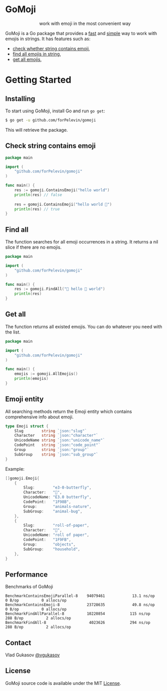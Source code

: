 # GoMoji
<p align="center">work with emoji in the most convenient way</p>

GoMoji is a Go package that provides a [fast](#performance) and [simple](#check-string-contains-emoji) way to work with emojis in strings.
It has features such as:
 * [check whether string contains emoji](#check-string-contains-emoji),
 * [find all emojis in string](#find-all),
 * [get all emojis](#get-all), 

Getting Started
===============

## Installing

To start using GoMoji, install Go and run `go get`:

```sh
$ go get -u github.com/forPelevin/gomoji
```

This will retrieve the package.

## Check string contains emoji
```go
package main

import (
    "github.com/forPelevin/gomoji"
)

func main() {
    res := gomoji.ContainsEmoji("hello world")
    println(res) // false
    
    res = gomoji.ContainsEmoji("hello world 🤗")
    println(res) // true
}
```

## Find all
The function searches for all emoji occurrences in a string. It returns a nil slice if there are no emojis.
```go
package main

import (
    "github.com/forPelevin/gomoji"
)

func main() {
    res := gomoji.FindAll("🧖 hello 🦋 world")
    println(res)
}
```

## Get all
The function returns all existed emojis. You can do whatever you need with the list.
 ```go
 package main
 
 import (
     "github.com/forPelevin/gomoji"
 )
 
 func main() {
     emojis := gomoji.AllEmojis()
     println(emojis)
 }
 ```

## Emoji entity
All searching methods return the Emoji entity which contains comprehensive info about emoji.
```go
type Emoji struct {
    Slug        string `json:"slug"`
    Character   string `json:"character"`
    UnicodeName string `json:"unicode_name"`
    CodePoint   string `json:"code_point"`
    Group       string `json:"group"`
    SubGroup    string `json:"sub_group"`
}
 ```
Example:
```go
[]gomoji.Emoji{
    {
        Slug:        "e3-0-butterfly",
        Character:   "🦋",
        UnicodeName: "E3.0 butterfly",
        CodePoint:   "1F98B",
        Group:       "animals-nature",
        SubGroup:    "animal-bug",
    },
    {
        Slug:        "roll-of-paper",
        Character:   "🧻",
        UnicodeName: "roll of paper",
        CodePoint:   "1F9FB",
        Group:       "objects",
        SubGroup:    "household",
    },
}
 ```

## Performance

Benchmarks of GoMoji

```
BenchmarkContainsEmojiParallel-8   	94079461	        13.1 ns/op	       0 B/op	       0 allocs/op
BenchmarkContainsEmoji-8           	23728635	        49.8 ns/op	       0 B/op	       0 allocs/op
BenchmarkFindAllParallel-8         	10220854	       115 ns/op	     288 B/op	       2 allocs/op
BenchmarkFindAll-8                 	 4023626	       294 ns/op	     288 B/op	       2 allocs/op
```

## Contact
Vlad Gukasov [@vgukasov](https://www.facebook.com/vgukasov)

## License

GoMoji source code is available under the MIT [License](/LICENSE).